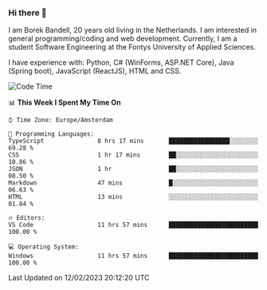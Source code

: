 ### Hi there 👋

I am Borek Bandell, 20 years old living in the Netherlands. I am interested in general programming/coding and web development. Currently, I am a student Software Engineering at the Fontys University of Applied Sciences.

I have experience with: Python, C# (WinForms, ASP.NET Core), Java (Spring boot), JavaScript (ReactJS), HTML and CSS.

<!--START_SECTION:waka-->
![Code Time](http://img.shields.io/badge/Code%20Time-384%20hrs%2054%20mins-blue)

📊 **This Week I Spent My Time On** 

```text
⌚︎ Time Zone: Europe/Amsterdam

💬 Programming Languages: 
TypeScript               8 hrs 17 mins       █████████████████░░░░░░░░   69.28 % 
CSS                      1 hr 17 mins        ██░░░░░░░░░░░░░░░░░░░░░░░   10.86 % 
JSON                     1 hr                ██░░░░░░░░░░░░░░░░░░░░░░░   08.50 % 
Markdown                 47 mins             █░░░░░░░░░░░░░░░░░░░░░░░░   06.63 % 
HTML                     13 mins             ░░░░░░░░░░░░░░░░░░░░░░░░░   01.84 % 

🔥 Editors: 
VS Code                  11 hrs 57 mins      █████████████████████████   100.00 % 

💻 Operating System: 
Windows                  11 hrs 57 mins      █████████████████████████   100.00 % 

```


 Last Updated on 12/02/2023 20:12:20 UTC
<!--END_SECTION:waka-->

<!--**tcBorek2002/tcBorek2002** is a ✨ _special_ ✨ repository because its `README.md` (this file) appears on your GitHub profile.

Here are some ideas to get you started:

- 🔭 I’m currently working on ...
- 🌱 I’m currently learning ...
- 👯 I’m looking to collaborate on ...
- 🤔 I’m looking for help with ...
- 💬 Ask me about ...
- 📫 How to reach me: ...
- 😄 Pronouns: ...
- ⚡ Fun fact: ...
-->
